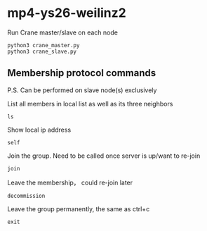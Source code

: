# mp4-ys26-weilinz2

Run Crane master/slave on each node

~~~
python3 crane_master.py
python3 crane_slave.py
~~~

## Membership protocol commands 
P.S. Can be performed on slave node(s) exclusively

List all members in local list as well as its three neighbors

~~~
ls
~~~

Show local ip address

~~~
self
~~~

Join the group. Need to be called once server is up/want to re-join
~~~
join
~~~

Leave the membership， could re-join later

~~~
decommission
~~~

Leave the group permanently, the same as ctrl+c

~~~
exit
~~~
